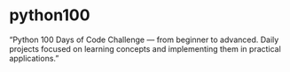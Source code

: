 # python100
“Python 100 Days of Code Challenge — from beginner to advanced. Daily projects focused on learning concepts and implementing them in practical applications.”

